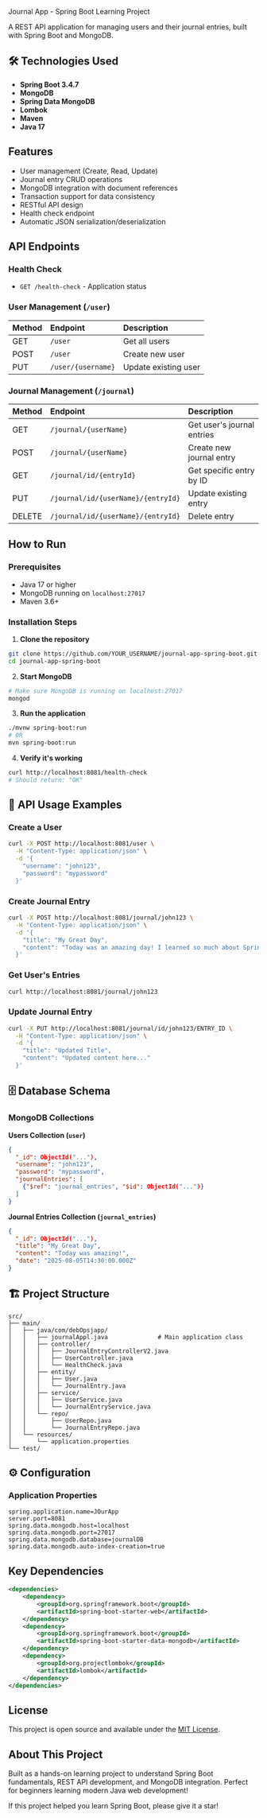 
 Journal App - Spring Boot Learning Project

A REST API application for managing users and their journal entries, built with Spring Boot and MongoDB.

## 🛠️ Technologies Used

- **Spring Boot 3.4.7**
- **MongoDB**
- **Spring Data MongoDB**
- **Lombok**
- **Maven**
- **Java 17**


## Features

-  User management (Create, Read, Update)
-  Journal entry CRUD operations
-  MongoDB integration with document references
-  Transaction support for data consistency
-  RESTful API design
-  Health check endpoint
-  Automatic JSON serialization/deserialization


##  API Endpoints

### Health Check

- `GET /health-check` - Application status


### User Management (`/user`)

| Method | Endpoint | Description |
| :-- | :-- | :-- |
| GET | `/user` | Get all users |
| POST | `/user` | Create new user |
| PUT | `/user/{username}` | Update existing user |

### Journal Management (`/journal`)

| Method | Endpoint | Description |
| :-- | :-- | :-- |
| GET | `/journal/{userName}` | Get user's journal entries |
| POST | `/journal/{userName}` | Create new journal entry |
| GET | `/journal/id/{entryId}` | Get specific entry by ID |
| PUT | `/journal/id/{userName}/{entryId}` | Update existing entry |
| DELETE | `/journal/id/{userName}/{entryId}` | Delete entry |

##  How to Run

### Prerequisites

- Java 17 or higher
- MongoDB running on `localhost:27017`
- Maven 3.6+


### Installation Steps

1. **Clone the repository**
```bash
git clone https://github.com/YOUR_USERNAME/journal-app-spring-boot.git
cd journal-app-spring-boot
```

2. **Start MongoDB**
```bash
# Make sure MongoDB is running on localhost:27017
mongod
```

3. **Run the application**
```bash
./mvnw spring-boot:run
# OR
mvn spring-boot:run
```

4. **Verify it's working**
```bash
curl http://localhost:8081/health-check
# Should return: "OK"
```


## 📱 API Usage Examples

### Create a User

```bash
curl -X POST http://localhost:8081/user \
  -H "Content-Type: application/json" \
  -d '{
    "username": "john123",
    "password": "mypassword"
  }'
```


### Create Journal Entry

```bash
curl -X POST http://localhost:8081/journal/john123 \
  -H "Content-Type: application/json" \
  -d '{
    "title": "My Great Day",
    "content": "Today was an amazing day! I learned so much about Spring Boot."
  }'
```


### Get User's Entries

```bash
curl http://localhost:8081/journal/john123
```


### Update Journal Entry

```bash
curl -X PUT http://localhost:8081/journal/id/john123/ENTRY_ID \
  -H "Content-Type: application/json" \
  -d '{
    "title": "Updated Title",
    "content": "Updated content here..."
  }'
```


## 🗄️ Database Schema

### MongoDB Collections

**Users Collection (`user`)**

```json
{
  "_id": ObjectId("..."),
  "username": "john123",
  "password": "mypassword",
  "journalEntries": [
    {"$ref": "journal_entries", "$id": ObjectId("...")}
  ]
}
```

**Journal Entries Collection (`journal_entries`)**

```json
{
  "_id": ObjectId("..."),
  "title": "My Great Day",
  "content": "Today was amazing!",
  "date": "2025-08-05T14:30:00.000Z"
}
```


## 🏗️ Project Structure

```
src/
├── main/
│   ├── java/com/debOpsjapp/
│   │   ├── journalAppl.java              # Main application class
│   │   ├── controller/
│   │   │   ├── JournalEntryControllerV2.java
│   │   │   ├── UserController.java
│   │   │   └── HealthCheck.java
│   │   ├── entity/
│   │   │   ├── User.java
│   │   │   └── JournalEntry.java
│   │   ├── service/
│   │   │   ├── UserService.java
│   │   │   └── JournalEntryService.java
│   │   └── repo/
│   │       ├── UserRepo.java
│   │       └── JournalEntryRepo.java
│   └── resources/
│       └── application.properties
└── test/
```

## ⚙️ Configuration

### Application Properties

```properties
spring.application.name=JOurApp
server.port=8081
spring.data.mongodb.host=localhost
spring.data.mongodb.port=27017
spring.data.mongodb.database=journalDB
spring.data.mongodb.auto-index-creation=true
```


##  Key Dependencies

```xml
<dependencies>
    <dependency>
        <groupId>org.springframework.boot</groupId>
        <artifactId>spring-boot-starter-web</artifactId>
    </dependency>
    <dependency>
        <groupId>org.springframework.boot</groupId>
        <artifactId>spring-boot-starter-data-mongodb</artifactId>
    </dependency>
    <dependency>
        <groupId>org.projectlombok</groupId>
        <artifactId>lombok</artifactId>
    </dependency>
</dependencies>
```

##  License

This project is open source and available under the [MIT License](LICENSE).

##  About This Project

Built as a hands-on learning project to understand Spring Boot fundamentals, REST API development, and MongoDB integration. Perfect for beginners learning modern Java web development!

If this project helped you learn Spring Boot, please give it a star!

